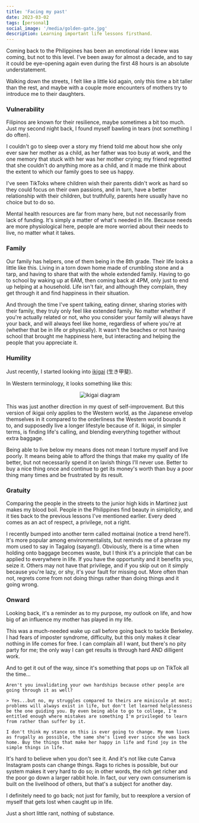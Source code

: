 ```yaml
---
title: 'Facing my past'
date: 2023-03-02
tags: [personal]
social_image: '/media/golden-gate.jpg'
description: Learning important life lessons firsthand.
---
```

Coming back to the Philippines has been an emotional ride I knew was coming, but not to this level. I've been away for almost a decade, and to say it could be eye-opening again even during the first 48 hours is an absolute understatement.

Walking down the streets, I felt like a little kid again, only this time a bit taller than the rest, and maybe with a couple more encounters of mothers try to introduce me to their daughters.

### Vulnerability
Filipinos are known for their resilience, maybe sometimes a bit too much. Just my second night back, I found myself bawling in tears (not something I do often). 

I couldn't go to sleep over a story my friend told me about how she only ever saw her mother as a child, as her father was too busy at work, and the one memory that stuck with her was her mother crying; my friend regretted that she couldn't do anything more as a child, and it made me think about the extent to which our family goes to see us happy.

I've seen TikToks where children wish their parents didn't work as hard so they could focus on their own passions, and in turn, have a better relationship with their children, but truthfully, parents here usually have no choice but to do so. 

Mental health resources are far from many here, but not necessarily from lack of funding. It's simply a matter of what's needed in life. Because needs are more physiological here, people are more worried about their needs to live, no matter what it takes.

### Family
Our family has helpers, one of them being in the 8th grade. Their life looks a little like this. Living in a torn down home made of crumbling stone and a tarp, and having to share that with the whole extended family. Having to go to school by waking up at 6AM, then coming back at 4PM, only just to end up helping at a household. Life isn't fair, and although they complain, they get through it and find happiness in their situation.

And through the time I've spent talking, eating dinner, sharing stories with their family, they truly only feel like extended family. No matter whether if you're actually related or not, who you consider your family will always have your back, and will always feel like home, regardless of where you're at (whether that be in life or physically). It wasn't the beaches or not having school that brought me happiness here, but interacting and helping the people that you appreciate it.

### Humility
Just recently, I started looking into [ikigai](https://en.wikipedia.org/wiki/Ikigai) (生き甲斐).

In Western terminology, it looks something like this:
<p align="center">
  <img src="https://www.japan.go.jp/kizuna/_src/7994686/ikigai_japanese_secret_to_a_joyful_life_pic.png?v=1647239209626" alt="ikigai diagram"/>
</p>

This was just another direction in my quest of self-improvement. But this version of ikigai only applies to the Western world, as the Japanese envelop themselves in it compared to the orderliness the Western world bounds it to, and supposedly live a longer lifestyle because of it. Ikigai, in simpler terms, is finding life's calling, and blending everything together without extra baggage.

Being able to live below my means does not mean I torture myself and live poorly. It means being able to afford the things that make my quality of life better, but not necessarily spend it on lavish things I'll never use. Better to buy a nice thing once and continue to get its money's worth than buy a poor thing many times and be frustrated by its result.

### Gratuity
Comparing the people in the streets to the junior high kids in Martinez just makes my blood boil. People in the Philippines find beauty in simiplicity, and it ties back to the previous lessons I've mentioned earlier. Every deed comes as an act of respect, a privilege, not a right. 

I recently bumped into another term called mottainai (notice a trend here?). It's more popular among environmentalists, but reminds me of a phrase my mom used to say in Tagalog (sayang!). Obviously, there is a time when holding onto baggage becomes waste, but I think it's a principle that can be applied to everywhere in life. If you have the opportunity and it benefits you, seize it. Others may not have that privilege, and if you skip out on it simply because you're lazy, or shy, it's your fault for missing out. More often than not, regrets come from not doing things rather than doing things and it going wrong.

### Onward
Looking back, it's a reminder as to my purpose, my outlook on life, and how big of an influence my mother has played in my life.

This was a much-needed wake up call before going back to tackle Berkeley. I had fears of imposter syndrome, difficulty, but this only makes it clear nothing in life comes for free. I can complain all I want, but there's no pity party for me; the only way I can get results is through hard AND dilligent work.

And to get it out of the way, since it's something that pops up on TikTok all the time...

```
Aren't you invalidating your own hardships because other people are going through it as well?

> Yes...but no, my struggles compared to theirs are miniscule at most; problems will always exist in life, but don't let learned helplessness be the one guiding you. By even being able to go to college, I'm entitled enough where mistakes are something I'm privileged to learn from rather than suffer by it.

I don't think my stance on this is ever going to change. My mom lives as frugally as possible, the same she's lived ever since she was back home. Buy the things that make her happy in life and find joy in the simple things in life.
```

It's hard to believe when you don't see it. And it's not like cute Canva Instagram posts can change things. Rags to riches is possible, but our system makes it very hard to do so; in other words, the rich get richer and the poor go down a larger rabbit hole. In fact, our very own consumerism is built on the livelihood of others, but that's a subject for another day.

I definitely need to go back; not just for family, but to reexplore a version of myself that gets lost when caught up in life.

Just a short little rant, nothing of substance.